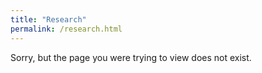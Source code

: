 ```yaml
---
title: "Research"
permalink: /research.html
---
```


Sorry, but the page you were trying to view does not exist.
